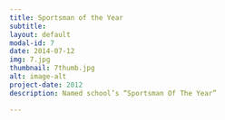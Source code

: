 ```yaml
---
title: Sportsman of the Year
subtitle: 
layout: default
modal-id: 7
date: 2014-07-12
img: 7.jpg
thumbnail: 7thumb.jpg
alt: image-alt
project-date: 2012
description: Named school’s “Sportsman Of The Year” 

---
```


